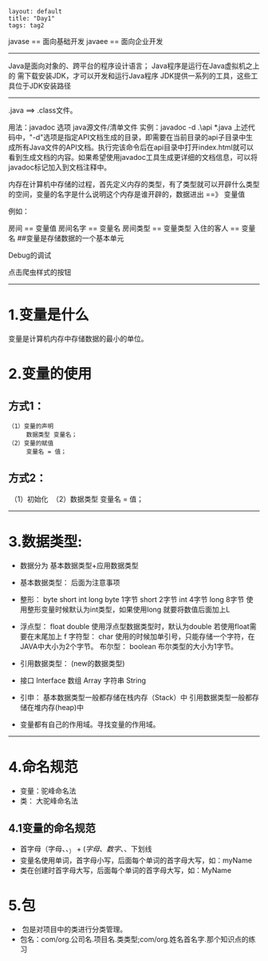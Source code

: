 ```
layout: default
title: "Day1"
tags: tag2
```

javase == 面向基础开发
javaee == 面向企业开发

---



Java是面向对象的、跨平台的程序设计语言；
Java程序是运行在Java虚拟机之上的
需下载安装JDK，才可以开发和运行Java程序
JDK提供一系列的工具，这些工具位于JDK安装路径

---



.java ==> .class文件。

用法：javadoc 选项 java源文件/清单文件
实例：javadoc -d .\api *.java
上述代码中，"-d"选项是指定API文档生成的目录，即需要在当前目录的api子目录中生成所有Java文件的API文档。执行完该命令后在api目录中打开index.html就可以看到生成文档的内容。如果希望使用javadoc工具生成更详细的文档信息，可以将javadoc标记加入到文档注释中。


内存在计算机中存储的过程，首先定义内存的类型，有了类型就可以开辟什么类型的空间，变量的名字是什么说明这个内存是谁开辟的，数据进出 ==》 变量值

例如：

房间 		== 	变量值
房间名字 	== 	变量名
房间类型 	== 	变量类型
入住的客人 	== 	变量名
##变量是存储数据的一个基本单元

Debug的调试

点击爬虫样式的按钮

------





# 1.变量是什么

变量是计算机内存中存储数据的最小的单位。





# 2.变量的使用

## 方式1：

	（1）变量的声明
		 数据类型 变量名；
	（2）变量的赋值
		 变量名 = 值；

## 方式2：

​	（1）初始化
​	（2）数据类型 变量名 = 值；

---



# 3.数据类型:

- 数据分为	基本数据类型+应用数据类型

- 基本数据类型：
  后面为注意事项

- 
  整形：		byte short int long 	byte 1字节 	short 2字节	int 4字节	long 8字节 使用整形变量时候默认为int类型，如果使用long 就要将数值后面加上L

- 浮点型：	float double			使用浮点型数据类型时，默认为double 若使用float需要在末尾加上 f
  字符型：	char					使用的时候加单引号，只能存储一个字符，在JAVA中大小为2个字节。
  布尔型：	boolean					布尔类型的大小为1字节。
- 引用数据类型：
  (new的数据类型)
- 接口 	Interface
  数组 	Array
  字符串	String
- 引申：
  基本数据类型一般都存储在栈内存（Stack）中
  引用数据类型一般都存储在堆内存(heap)中

- 变量都有自己的作用域。寻找变量的作用域。

---



# 4.命名规范

- 变量：驼峰命名法
- 类：	大驼峰命名法

## 4.1变量的命名规范

-    首字母（字母、$、_）+ (字母、数字、$、下划线
-    变量名使用单词，首字母小写，后面每个单词的首字母大写，如：myName
-    类在创建时首字母大写，后面每个单词的首字母大写，如：MyName



# 5.包

- ​	包是对项目中的类进行分类管理。
- ​    包名：com/org.公司名.项目名.类类型;com/org.姓名首名字.那个知识点的练习